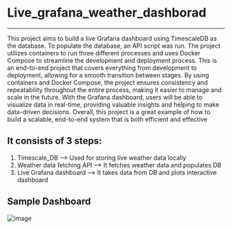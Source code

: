 # Live_grafana_weather_dashborad
---
This project aims to build a live Grafana dashboard using TimescaleDB as the database. To populate the database, an API script was run. The project utilizes containers to run three different processes and uses Docker Compose to streamline the development and deployment process. This is an end-to-end project that covers everything from development to deployment, allowing for a smooth transition between stages. By using containers and Docker Compose, the project ensures consistency and repeatability throughout the entire process, making it easier to manage and scale in the future. With the Grafana dashboard, users will be able to visualize data in real-time, providing valuable insights and helping to make data-driven decisions. Overall, this project is a great example of how to build a scalable, end-to-end system that is both efficient and effective


It consists of 3 steps:
---

1. Timescale_DB --> Used for storing live weather data locally
2. Weather data fetching API --> It fetches weather data and populates DB
3. Live Grafana dashboard  --> It takes data from DB and plots interactive dashboard

Sample Dashboard
---
![image](https://user-images.githubusercontent.com/64405940/225702029-ac51a41d-5365-428d-9072-d1938b6e644e.png)
